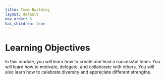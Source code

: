 ```yaml
---
title: Team Building
layout: default
nav_order: 6
has_children: true
---
```


# Learning Objectives

In this module, you will learn how to create and lead a successful team. You will learn how to motivate, delegate, and collaborate with others. You will also learn how to celebrate diversity and appreciate different strengths.
